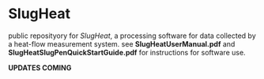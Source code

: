 # SlugHeat
public reposityory for *SlugHeat*, a processing software for data collected by a heat-flow measurement system. see **SlugHeatUserManual.pdf** and **SlugHeatSlugPenQuickStartGuide.pdf** for instructions for software use. 

**UPDATES COMING** 
